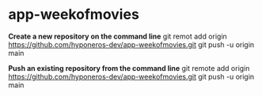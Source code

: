 # app-weekofmovies

**Create a new repository on the command line**
git remot add origin https://github.com/hyponeros-dev/app-weekofmovies.git
git push -u origin main

**Push an existing repository from the command line**
git remote add origin https://github.com/hyponeros-dev/app-weekofmovies.git
git push -u origin main
